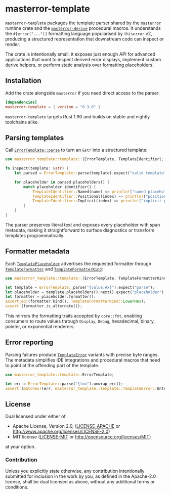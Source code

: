 <!--
SPDX-FileCopyrightText: 2025 RAprogramm <andrey.rozanov.vl@gmail.com>

SPDX-License-Identifier: MIT
-->

# masterror-template

`masterror-template` packages the template parser shared by the [`masterror`][masterror] runtime crate and the [`masterror-derive`][derive] procedural macros. It understands the `#[error("...")]` formatting language popularised by `thiserror` v2, producing a structured representation that downstream code can inspect or render.

The crate is intentionally small: it exposes just enough API for advanced applications that want to inspect derived error displays, implement custom derive helpers, or perform static analysis over formatting placeholders.

## Installation

Add the crate alongside `masterror` if you need direct access to the parser:

```toml
[dependencies]
masterror-template = { version = "0.3.8" }
```

`masterror-template` targets Rust 1.90 and builds on stable and nightly toolchains alike.

## Parsing templates

Call [`ErrorTemplate::parse`](https://docs.rs/masterror-template/latest/masterror_template/template/struct.ErrorTemplate.html#method.parse) to turn an `&str` into a structured template:

```rust
use masterror_template::template::{ErrorTemplate, TemplateIdentifier};

fn inspect(template: &str) {
    let parsed = ErrorTemplate::parse(template).expect("valid template");

    for placeholder in parsed.placeholders() {
        match placeholder.identifier() {
            TemplateIdentifier::Named(name) => println!("named placeholder: {name}"),
            TemplateIdentifier::Positional(index) => println!("positional placeholder: {index}"),
            TemplateIdentifier::Implicit(index) => println!("implicit placeholder: {index}"),
        }
    }
}
```

The parser preserves literal text and exposes every placeholder with span metadata, making it straightforward to surface diagnostics or transform templates programmatically.

## Formatter metadata

Each [`TemplatePlaceholder`](https://docs.rs/masterror-template/latest/masterror_template/template/struct.TemplatePlaceholder.html) advertises the requested formatter through [`TemplateFormatter`](https://docs.rs/masterror-template/latest/masterror_template/template/enum.TemplateFormatter.html) and [`TemplateFormatterKind`](https://docs.rs/masterror-template/latest/masterror_template/template/enum.TemplateFormatterKind.html):

```rust
use masterror_template::template::{ErrorTemplate, TemplateFormatterKind};

let template = ErrorTemplate::parse("{value:#x}").expect("parse");
let placeholder = template.placeholders().next().expect("placeholder");
let formatter = placeholder.formatter();
assert_eq!(formatter.kind(), TemplateFormatterKind::LowerHex);
assert!(formatter.is_alternate());
```

This mirrors the formatting traits accepted by `core::fmt`, enabling consumers to route values through `Display`, `Debug`, hexadecimal, binary, pointer, or exponential renderers.

## Error reporting

Parsing failures produce [`TemplateError`](https://docs.rs/masterror-template/latest/masterror_template/template/enum.TemplateError.html) variants with precise byte ranges. The metadata simplifies IDE integrations and procedural macros that need to point at the offending part of the template.

```rust
use masterror_template::template::ErrorTemplate;

let err = ErrorTemplate::parse("{foo").unwrap_err();
assert!(matches!(err, masterror_template::template::TemplateError::UnterminatedPlaceholder { .. }));
```

## License

Dual licensed under either of

- Apache License, Version 2.0, ([LICENSE-APACHE](../LICENSE-APACHE) or <http://www.apache.org/licenses/LICENSE-2.0>)
- MIT license ([LICENSE-MIT](../LICENSE-MIT) or <http://opensource.org/licenses/MIT>)

at your option.

### Contribution

Unless you explicitly state otherwise, any contribution intentionally submitted for inclusion in the work by you, as defined in the Apache-2.0 license, shall be dual licensed as above, without any additional terms or conditions.

[masterror]: https://crates.io/crates/masterror
[derive]: https://crates.io/crates/masterror-derive

